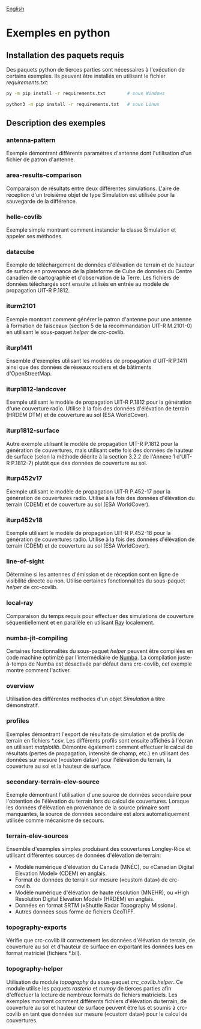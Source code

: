 [English](./README.md)

# Exemples en python

## Installation des paquets requis

Des paquets python de tierces parties sont nécessaires à l'exécution de certains exemples. Ils peuvent être installés en utilisant le fichier _requirements.txt_:
```bash
py -m pip install -r requirements.txt        # sous Windows

python3 -m pip install -r requirements.txt   # sous Linux
```

## Description des exemples

### antenna-pattern
Exemple démontrant différents paramètres d'antenne dont l'utilisation d'un fichier de patron d'antenne.

### area-results-comparison
Comparaison de résultats entre deux différentes simulations. L'aire de réception d'un troisième objet de type Simulation est utilisée pour la sauvegarde de la différence.

### hello-covlib
Exemple simple montrant comment instancier la classe Simulation et appeler ses méthodes.

### datacube
Exemple de téléchargement de données d'élévation de terrain et de hauteur de surface en provenance de la plateforme de Cube de données du Centre canadien de cartographie et d'observation de la Terre. Les fichiers de données téléchargés sont ensuite utilisés en entrée au modèle de propagation UIT-R P.1812.

### iturm2101
Exemple montrant comment générer le patron d'antenne pour une antenne à formation de faisceaux (section 5 de la recommandation UIT-R M.2101-0) en utilisant le sous-paquet _helper_ de crc-covlib.

### iturp1411
Ensemble d'exemples utilisant les modèles de propagation d'UIT-R P.1411 ainsi que des données de réseaux routiers et de bâtiments d'OpenStreetMap.

### iturp1812-landcover
Exemple utilisant le modèle de propagation UIT-R P.1812 pour la génération d'une couverture radio. Utilise à la fois des données d'élévation de terrain (HRDEM DTM) et de couverture au sol (ESA WorldCover).

### iturp1812-surface
Autre exemple utilisant le modèle de propagation UIT-R P.1812 pour la génération de couvertures, mais utilisant cette fois des données de hauteur de surface (selon la méthode décrite à la section 3.2.2 de l'Annexe 1 d'UIT-R P.1812-7) plutôt que des données de couverture au sol. 

### iturp452v17
Exemple utilisant le modèle de propagation UIT-R P.452-17 pour la génération de couvertures radio. Utilise à la fois des données d'élévation du terrain (CDEM) et de couverture au sol (ESA WorldCover).

### iturp452v18
Exemple utilisant le modèle de propagation UIT-R P.452-18 pour la génération de couvertures radio. Utilise à la fois des données d'élévation de terrain (CDEM) et de couverture au sol (ESA WorldCover).

### line-of-sight
Détermine si les antennes d'émission et de réception sont en ligne de visibilité directe ou non. Utilise certaines fonctionnalités du sous-paquet _helper_ de crc-covlib.

### local-ray
Comparaison du temps requis pour effectuer des simulations de couverture séquentiellement et en parallèle en utilisant [Ray](https://www.ray.io/) localement.

### numba-jit-compiling
Certaines fonctionnalités du sous-paquet _helper_ peuvent être compilées en code machine optimizé par l'intermédiaire de  [Numba](https://numba.pydata.org/). La compilation juste-à-temps de Numba est désactivée par défaut dans crc-covlib, cet exemple montre comment l'activer.

### overview
Utilisation des différentes méthodes d'un objet _Simulation_ à titre démonstratif.

### profiles
Exemples démontrant l'export de résultats de simulation et de profils de terrain en fichiers *.csv. Les différents profils sont ensuite affichés à l'écran en utilisant _matplotlib_. Démontre également comment effectuer le calcul de résultats (pertes de propagation, intensité de champ, etc.) en utilisant des données sur mesure («custom data») pour l'élévation du terrain, la couverture au sol et la hauteur de surface.

### secondary-terrain-elev-source
Exemple démontrant l'utilisation d'une source de données secondaire pour l'obtention de l'élévation du terrain lors du calcul de couvertures. Lorsque les données d'élévation en provenance de la source primaire sont manquantes, la source de données secondaire est alors automatiquement utilisée comme mécanisme de secours.

### terrain-elev-sources
Ensemble d'exemples simples produisant des couvertures Longley-Rice et utilisant différentes sources de données d'élévation de terrain:
- Modèle numérique d'élévation du Canada (MNÉC), ou «Canadian Digital Elevation Model» (CDEM) en anglais.
- Format de données de terrain sur mesure («custom data») de crc-covlib.
- Modèle numérique d'élévation de haute résolution (MNEHR), ou «High Resolution Digital Elevation Model» (HRDEM) en anglais.
- Données en format SRTM («Shuttle Radar Topography Mission»).
- Autres données sous forme de fichiers GeoTIFF.

### topography-exports
Vérifie que crc-covlib lit correctement les données d'élévation de terrain, de couverture au sol et d'hauteur de surface en exportant les données lues en format matriciel (fichiers *.bil).

### topography-helper
Utilisation du module _topography_ du sous-paquet _crc_covlib.helper_. Ce module utilise les paquets _rasterio_ et _numpy_ de tierces parties afin d'effectuer la lecture de nombreux formats de fichiers matriciels. Les exemples montrent comment différents fichiers d'élévation du terrain, de couverture au sol et hauteur de surface peuvent être lus et soumis à crc-covlib en tant que données sur mesure («custom data») pour le calcul de couvertures.
